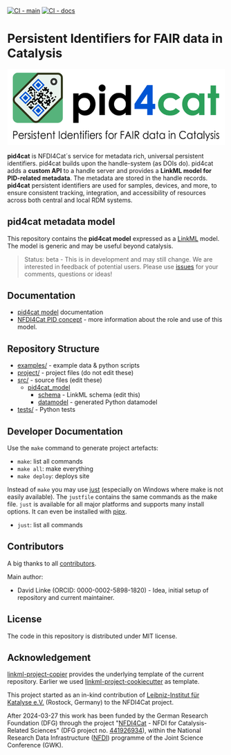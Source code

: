 [![CI - main](https://github.com/nfdi4cat/pid4cat-model/actions/workflows/main.yaml/badge.svg)](https://github.com/nfdi4cat/pid4cat-model/actions/workflows/main.yaml)
[![CI - docs](https://github.com/nfdi4cat/pid4cat-model/actions/workflows/deploy-docs.yaml/badge.svg?branch=main)](https://github.com/nfdi4cat/pid4cat-model/actions/workflows/deploy-docs.yaml)

# Persistent Identifiers for FAIR data in Catalysis

![pid4cat logo](src/docs/files/images/logo-with-text.svg)

**pid4cat** is NFDI4Cat´s service for metadata rich, universal persistent identifiers. pid4cat builds upon the handle-system (as DOIs do). pid4cat adds a **custom API** to a handle server and provides a **LinkML model for  PID-related metadata**. The metadata are stored in the handle records. **pid4cat**  persistent identifiers are used for samples, devices, and more, to ensure consistent tracking, integration, and accessibility of resources across both central and local RDM systems.

## pid4cat metadata model

This repository contains the **pid4cat model** expressed as a [LinkML](https://linkml.io/) model. The model is generic and may be useful beyond catalysis.

> Status: beta - This is in development and may still change.
> We are interested in feedback of potential users.
> Please use [issues](https://github.com/nfdi4cat/pid4cat-model/issues) for your comments, questions or ideas!

## Documentation

- [pid4cat model](https://nfdi4cat.github.io/pid4cat-model) documentation
- [NFDI4Cat PID concept](nfdi4cat_details.md) - more information about the  role and use of this model.

## Repository Structure

- [examples/](examples/) - example data & python scripts
- [project/](project/) - project files (do not edit these)
- [src/](src/) - source files (edit these)
  - [pid4cat_model](src/pid4cat_model)
    - [schema](src/pid4cat_model/schema) - LinkML schema
      (edit this)
    - [datamodel](src/pid4cat_model/datamodel) - generated
      Python datamodel
- [tests/](tests/) - Python tests

## Developer Documentation

Use the `make` command to generate project artefacts:

- `make`: list all commands
- `make all`: make everything
- `make deploy`: deploys site

Instead of `make` you may use [just](https://just.systems/man/en/) (especially on Windows where make is not easily available). The `justfile` contains the same commands as the make file. `just` is available for all major platforms and supports many install options. It can even be installed with [pipx](https://pipx.pypa.io/).

- `just`: list all commands

## Contributors

A big thanks to all [contributors](https://github.com/nfdi4cat/pid4cat-model/graphs/contributors).

Main author:
- David Linke (ORCID: 0000-0002-5898-1820) - Idea, initial setup of repository and current maintainer.

## License

The code in this repository is distributed under MIT license.

## Acknowledgement

[linkml-project-copier](https://github.com/linkml/linkml-project-cookiecutter) provides the underlying template of the current repository.
Earlier we used [linkml-project-cookiecutter](https://github.com/linkml/linkml-project-cookiecutter) as template.

This project started as an in-kind contribution of [Leibniz-Institut für Katalyse e.V.](https://www.catalysis.de) (Rostock, Germany) to the NFDI4Cat project.

After 2024-03-27 this work has been funded by the German Research Foundation (DFG) through the project "[NFDI4Cat](https://www.nfdi4cat.org) - NFDI for Catalysis-Related Sciences" (DFG project no. [441926934](https://gepris.dfg.de/gepris/projekt/441926934)), within the National Research Data Infrastructure ([NFDI](https://www.nfdi.de)) programme of the Joint Science Conference (GWK).
